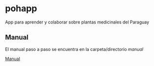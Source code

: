 # pohapp

App para aprender y colaborar sobre plantas medicinales del Paraguay

## Manual
El manual paso a paso se encuentra en la carpeta/directorio *manual*

[Manual](./manual/MANUAL.md)